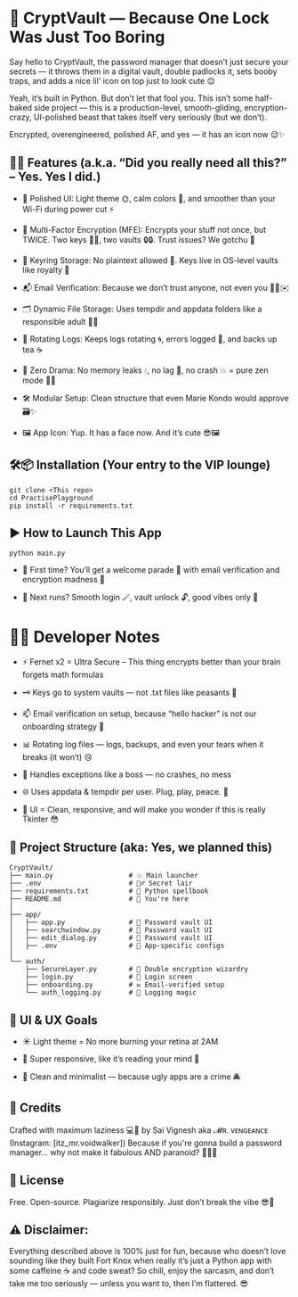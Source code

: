 # 🔐 CryptVault — Because One Lock Was Just Too Boring
Say hello to CryptVault, the password manager that doesn’t just secure your secrets — it throws them in a digital vault, double padlocks it, sets booby traps, and adds a nice lil' icon on top just to look cute 😌

Yeah, it’s built in Python. But don’t let that fool you. This isn’t some half-baked side project — this is a production-level, smooth-gliding, encryption-crazy, UI-polished beast that takes itself very seriously (but we don’t).

Encrypted, overengineered, polished AF, and yes — it has an icon now 😌✨

## 🚀🧨 Features (a.k.a. “Did you really need all this?” – Yes. Yes I did.)
- 🎨 Polished UI: Light theme 🌞, calm colors 🎨, and smoother than your Wi-Fi during power cut ⚡

- 🔐 Multi-Factor Encryption (MFE): Encrypts your stuff not once, but TWICE. Two keys 🔑🔑, two vaults 🔒🔒. Trust issues? We gotchu 😤

- 🧠 Keyring Storage: No plaintext allowed 🚫. Keys live in OS-level vaults like royalty 👑

- 📬 Email Verification: Because we don’t trust anyone, not even you 🕵️‍♂️✉️

- 🗂️ Dynamic File Storage: Uses tempdir and appdata folders like a responsible adult 🧳🧼

- 📃 Rotating Logs: Keeps logs rotating 🌀, errors logged 🧾, and backs up tea ☕

- 🚫 Zero Drama: No memory leaks 💧, no lag 🚀, no crash 💥 = pure zen mode 🧘‍♂️

- 🛠️ Modular Setup: Clean structure that even Marie Kondo would approve 🗃️✨

- 🖼️ App Icon: Yup. It has a face now. And it’s cute 😎🖼️

## 🛠️📦 Installation (Your entry to the VIP lounge)
```
git clone <This repo>
cd PractisePlayground
pip install -r requirements.txt
```

## ▶️ How to Launch This App
```
python main.py
```
- 🔰 First time? You’ll get a welcome parade 🥳 with email verification and encryption madness 🎪

- 🔁 Next runs? Smooth login 🪄, vault unlock 🔓, good vibes only 🌈

# 🧪🤓 Developer Notes
-  ⚡ Fernet x2 = Ultra Secure – This thing encrypts better than your brain forgets math formulas

- 🗝️ Keys go to system vaults — not .txt files like peasants 😤

- 📫 Email verification on setup, because “hello hacker” is not our onboarding strategy 💅

- 📊 Rotating log files — logs, backups, and even your tears when it breaks (it won’t) 😢

- 🧼 Handles exceptions like a boss — no crashes, no mess

- 🌐 Uses appdata & tempdir per user. Plug, play, peace. 🔌

- 🧠 UI = Clean, responsive, and will make you wonder if this is really Tkinter 😳

## 🧱 Project Structure (aka: Yes, we planned this)
```
CryptVault/
├── main.py                   # 💥 Main launcher
├── .env                      # 🕵️‍♂️ Secret lair
├── requirements.txt          # 🧙 Python spellbook
├── README.md                 # 📖 You're here
│
├── app/
│   ├── app.py                # 🔑 Password vault UI
│   ├── searchwindow.py       # 🔑 Password vault UI
│   ├── edit_dialog.py        # 🔑 Password vault UI
│   ├── .env                  # 🧩 App-specific configs
│
└── auth/
    ├── SecureLayer.py        # 🧠 Double encryption wizardry
    ├── login.py              # 🧾 Login screen
    ├── onboarding.py         # ✉️ Email-verified setup
    └── auth_logging.py       # 📃 Logging magic

```

## 🎨 UI & UX Goals
- ☀️ Light theme = No more burning your retina at 2AM

- 🧊 Super responsive, like it’s reading your mind 🧠

- 🧼 Clean and minimalist — because ugly apps are a crime 🚔

## 👑 Credits
Crafted with maximum laziness 💻🧽 by Sai Vignesh aka 𝓜я. ᴠᴇɴɢᴇᴀɴᴄᴇ (Instagram: [itz_mr.voidwalker])
Because if you're gonna build a password manager...
why not make it fabulous AND paranoid? 💅🔐💥

## 📜 License
Free. Open-source. Plagiarize responsibly.
Just don’t break the vibe 😎🧃

## ⚠️ Disclaimer:
Everything described above is 100% just for fun, because who doesn’t love sounding like they built Fort Knox when really it’s just a Python app with some caffeine ☕ and code sweat?
So chill, enjoy the sarcasm, and don’t take me too seriously — unless you want to, then I’m flattered. 😎
